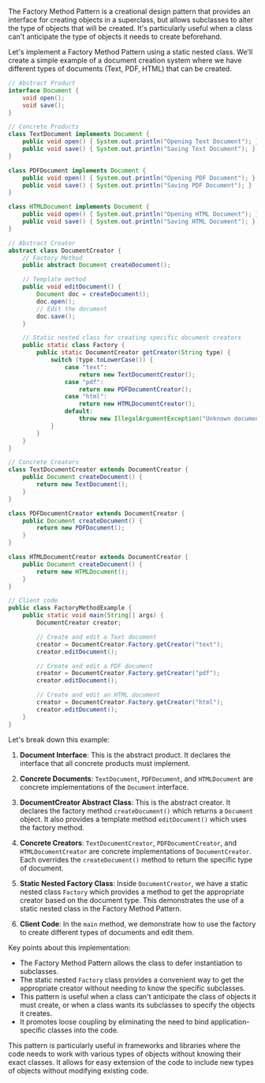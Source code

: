 The Factory Method Pattern is a creational design pattern that provides an interface for creating objects in a superclass, but allows subclasses to alter the type of objects that will be created. It's particularly useful when a class can't anticipate the type of objects it needs to create beforehand.

Let's implement a Factory Method Pattern using a static nested class. We'll create a simple example of a document creation system where we have different types of documents (Text, PDF, HTML) that can be created.



```java
// Abstract Product
interface Document {
    void open();
    void save();
}

// Concrete Products
class TextDocument implements Document {
    public void open() { System.out.println("Opening Text Document"); }
    public void save() { System.out.println("Saving Text Document"); }
}

class PDFDocument implements Document {
    public void open() { System.out.println("Opening PDF Document"); }
    public void save() { System.out.println("Saving PDF Document"); }
}

class HTMLDocument implements Document {
    public void open() { System.out.println("Opening HTML Document"); }
    public void save() { System.out.println("Saving HTML Document"); }
}

// Abstract Creator
abstract class DocumentCreator {
    // Factory Method
    public abstract Document createDocument();

    // Template method
    public void editDocument() {
        Document doc = createDocument();
        doc.open();
        // Edit the document
        doc.save();
    }

    // Static nested class for creating specific document creators
    public static class Factory {
        public static DocumentCreator getCreator(String type) {
            switch (type.toLowerCase()) {
                case "text":
                    return new TextDocumentCreator();
                case "pdf":
                    return new PDFDocumentCreator();
                case "html":
                    return new HTMLDocumentCreator();
                default:
                    throw new IllegalArgumentException("Unknown document type");
            }
        }
    }
}

// Concrete Creators
class TextDocumentCreator extends DocumentCreator {
    public Document createDocument() {
        return new TextDocument();
    }
}

class PDFDocumentCreator extends DocumentCreator {
    public Document createDocument() {
        return new PDFDocument();
    }
}

class HTMLDocumentCreator extends DocumentCreator {
    public Document createDocument() {
        return new HTMLDocument();
    }
}

// Client code
public class FactoryMethodExample {
    public static void main(String[] args) {
        DocumentCreator creator;

        // Create and edit a Text document
        creator = DocumentCreator.Factory.getCreator("text");
        creator.editDocument();

        // Create and edit a PDF document
        creator = DocumentCreator.Factory.getCreator("pdf");
        creator.editDocument();

        // Create and edit an HTML document
        creator = DocumentCreator.Factory.getCreator("html");
        creator.editDocument();
    }
}

```

Let's break down this example:

1. **Document Interface**: This is the abstract product. It declares the interface that all concrete products must implement.

2. **Concrete Documents**: `TextDocument`, `PDFDocument`, and `HTMLDocument` are concrete implementations of the `Document` interface.

3. **DocumentCreator Abstract Class**: This is the abstract creator. It declares the factory method `createDocument()` which returns a `Document` object. It also provides a template method `editDocument()` which uses the factory method.

4. **Concrete Creators**: `TextDocumentCreator`, `PDFDocumentCreator`, and `HTMLDocumentCreator` are concrete implementations of `DocumentCreator`. Each overrides the `createDocument()` method to return the specific type of document.

5. **Static Nested Factory Class**: Inside `DocumentCreator`, we have a static nested class `Factory` which provides a method to get the appropriate creator based on the document type. This demonstrates the use of a static nested class in the Factory Method Pattern.

6. **Client Code**: In the `main` method, we demonstrate how to use the factory to create different types of documents and edit them.

Key points about this implementation:

- The Factory Method Pattern allows the class to defer instantiation to subclasses.
- The static nested `Factory` class provides a convenient way to get the appropriate creator without needing to know the specific subclasses.
- This pattern is useful when a class can't anticipate the class of objects it must create, or when a class wants its subclasses to specify the objects it creates.
- It promotes loose coupling by eliminating the need to bind application-specific classes into the code.

This pattern is particularly useful in frameworks and libraries where the code needs to work with various types of objects without knowing their exact classes. It allows for easy extension of the code to include new types of objects without modifying existing code.
